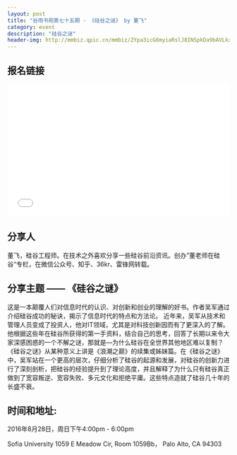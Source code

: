 ```yaml
---
layout: post
title: "谷雨书苑第七十五期 - 《硅谷之谜》 by 董飞"
category: event
description: "硅谷之谜"
header-img: http://mmbiz.qpic.cn/mmbiz/ZYpa3icG6myiaRslJ8INSpkDa9bAVLkxHy7mhghV2bDMa45zneTlxcHj8gejMmzF65egPvsPcE9JuZeQVsBmphpQ/0?wx_fmt=png
---
```


## 报名链接
<div style="width:100%; text-align:left;" ><iframe src="//eventbrite.com/tickets-external?eid=27272881924ref=etckt" frameborder="0" height="300" width="100%" vspace="0" hspace="0" marginheight="5" marginwidth="5" scrolling="auto" allowtransparency="true"></iframe></div>

## 分享人
董飞，硅谷工程师。在技术之外喜欢分享一些硅谷前沿资讯。创办”董老师在硅谷“专栏，在微信公众号、知乎、36kr、雷锋网转载。

## 分享主题 —— 《硅谷之谜》
这是一本颠覆人们对信息时代的认识、对创新和创业的理解的好书。作者吴军通过介绍硅谷成功的秘诀，揭示了信息时代的特点和方法论。
近年来，吴军从技术和管理人员变成了投资人，他对IT领域，尤其是对科技创新因而有了更深入的了解。他根据这些年在硅谷所获得的第一手资料，结合自己的思考，回答了长期以来令大家深感困惑的一个不解之谜，那就是—为什么硅谷在全世界其他地区难以复制？
《硅谷之谜》从某种意义上讲是《浪潮之巅》的续集或姊妹篇。在《硅谷之谜》中，吴军站在一个更高的层次，仔细分析了硅谷的起源和发展，对硅谷的创新力进行了深刻剖析，把硅谷的经验提升到了理论高度，并且解释了为什么只有硅谷真正做到了宽容叛逆、宽容失败、多元文化和拒绝平庸。这些特点造就了硅谷几十年的长盛不衰。

## 时间和地址:
2016年8月28日，周日下午4:00pm - 6:00pm

Sofia University 1059 E Meadow Cir, Room 1059Bb， Palo Alto, CA 94303
